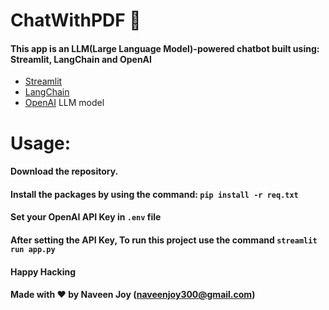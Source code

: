 # ChatWithPDF 🚀
#### This app is an LLM(Large Language Model)-powered chatbot built using: Streamlit, LangChain and OpenAI

- [Streamlit](https://streamlit.io/)
- [LangChain](https://python.langchain.com/)
- [OpenAI](https://platform.openai.com/docs/models) LLM model


# Usage:
#### Download the repository.
#### Install the packages by using the command: `pip install -r req.txt`
#### Set your OpenAI API Key in `.env` file
#### After setting the API Key, To run this project use the command `streamlit run app.py`

#### Happy Hacking
#### Made with ❤️ by Naveen Joy (naveenjoy300@gmail.com)

